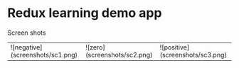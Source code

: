 # Redux learning demo app

<table>
    <tr>
        Screen shots
    </tr>
    <tr>
        <td>
            ![negative](screenshots/sc1.png)
        </td>
        <td>
            ![zero](screenshots/sc2.png)
        </td>
        <td>
            ![positive](screenshots/sc3.png) 
        </td>
    </tr>
</table>
